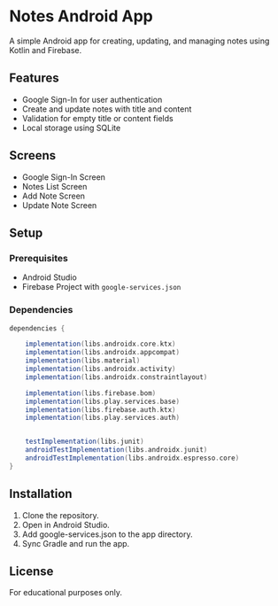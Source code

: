 # Notes Android App

A simple Android app for creating, updating, and managing notes using Kotlin and Firebase.

## Features

- Google Sign-In for user authentication
- Create and update notes with title and content
- Validation for empty title or content fields
- Local storage using SQLite

## Screens

- Google Sign-In Screen
- Notes List Screen
- Add Note Screen
- Update Note Screen

## Setup

### Prerequisites

- Android Studio
- Firebase Project with `google-services.json`

### Dependencies

```gradle
dependencies {

    implementation(libs.androidx.core.ktx)
    implementation(libs.androidx.appcompat)
    implementation(libs.material)
    implementation(libs.androidx.activity)
    implementation(libs.androidx.constraintlayout)

    implementation(libs.firebase.bom)
    implementation(libs.play.services.base)
    implementation(libs.firebase.auth.ktx)
    implementation(libs.play.services.auth)


    testImplementation(libs.junit)
    androidTestImplementation(libs.androidx.junit)
    androidTestImplementation(libs.androidx.espresso.core)
}
```
## Installation

  1. Clone the repository.
  2. Open in Android Studio.
  3. Add google-services.json to the app directory.
  4. Sync Gradle and run the app.

## License

For educational purposes only.

